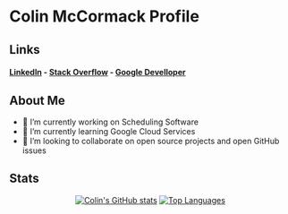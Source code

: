 # Colin McCormack Profile

## Links

#### [LinkedIn](https://www.linkedin.com/in/colin-mccormack-1a4a54229/) - [Stack Overflow](https://stackoverflow.com/users/17237035/colin-mccormack) - [Google Develloper](https://developers.google.com/profile/u/colin_mccormack)

## About Me

- 🔭 I’m currently working on Scheduling Software
- 🌱 I’m currently learning Google Cloud Services
- 👯 I’m looking to collaborate on open source projects and open GitHub issues

## Stats

<div align="center" width="50%">
  
[![Colin's GitHub stats](https://github-readme-stats.vercel.app/api?username=NorthernSantan&show_icons=true&theme=graywhite)](https://github.com/anuraghazra/github-readme-stats)
[![Top Languages](https://github-readme-stats.vercel.app/api/top-langs/?username=NorthernSantan&hide=CMake,Makefile&layout=compact)](https://github.com/anuraghazra/github-readme-stats)
  
  </div>


